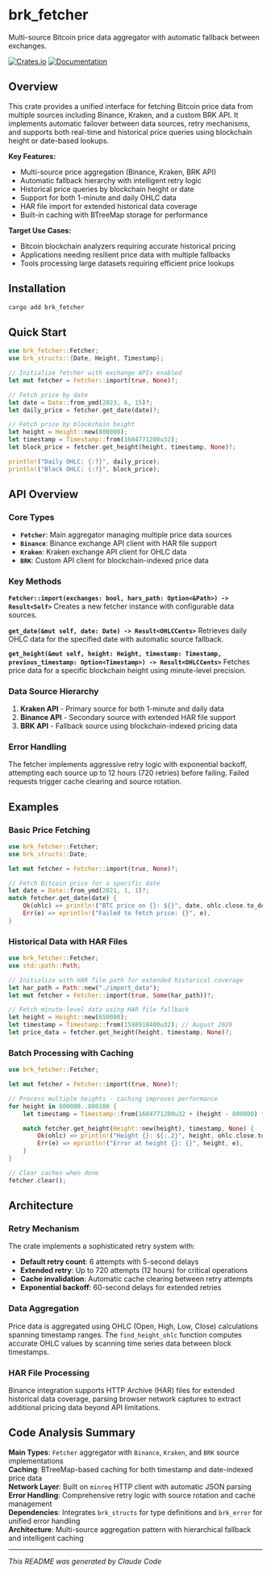 # brk_fetcher

Multi-source Bitcoin price data aggregator with automatic fallback between exchanges.

[![Crates.io](https://img.shields.io/crates/v/brk_fetcher.svg)](https://crates.io/crates/brk_fetcher)
[![Documentation](https://docs.rs/brk_fetcher/badge.svg)](https://docs.rs/brk_fetcher)

## Overview

This crate provides a unified interface for fetching Bitcoin price data from multiple sources including Binance, Kraken, and a custom BRK API. It implements automatic failover between data sources, retry mechanisms, and supports both real-time and historical price queries using blockchain height or date-based lookups.

**Key Features:**

- Multi-source price aggregation (Binance, Kraken, BRK API)
- Automatic fallback hierarchy with intelligent retry logic
- Historical price queries by blockchain height or date
- Support for both 1-minute and daily OHLC data
- HAR file import for extended historical data coverage
- Built-in caching with BTreeMap storage for performance

**Target Use Cases:**

- Bitcoin blockchain analyzers requiring accurate historical pricing
- Applications needing resilient price data with multiple fallbacks
- Tools processing large datasets requiring efficient price lookups

## Installation

```bash
cargo add brk_fetcher
```

## Quick Start

```rust
use brk_fetcher::Fetcher;
use brk_structs::{Date, Height, Timestamp};

// Initialize fetcher with exchange APIs enabled
let mut fetcher = Fetcher::import(true, None)?;

// Fetch price by date
let date = Date::from_ymd(2023, 6, 15)?;
let daily_price = fetcher.get_date(date)?;

// Fetch price by blockchain height
let height = Height::new(800000);
let timestamp = Timestamp::from(1684771200u32);
let block_price = fetcher.get_height(height, timestamp, None)?;

println!("Daily OHLC: {:?}", daily_price);
println!("Block OHLC: {:?}", block_price);
```

## API Overview

### Core Types

- **`Fetcher`**: Main aggregator managing multiple price data sources
- **`Binance`**: Binance exchange API client with HAR file support
- **`Kraken`**: Kraken exchange API client for OHLC data
- **`BRK`**: Custom API client for blockchain-indexed price data

### Key Methods

**`Fetcher::import(exchanges: bool, hars_path: Option<&Path>) -> Result<Self>`**
Creates a new fetcher instance with configurable data sources.

**`get_date(&mut self, date: Date) -> Result<OHLCCents>`**
Retrieves daily OHLC data for the specified date with automatic source fallback.

**`get_height(&mut self, height: Height, timestamp: Timestamp, previous_timestamp: Option<Timestamp>) -> Result<OHLCCents>`**
Fetches price data for a specific blockchain height using minute-level precision.

### Data Source Hierarchy

1. **Kraken API** - Primary source for both 1-minute and daily data
2. **Binance API** - Secondary source with extended HAR file support
3. **BRK API** - Fallback source using blockchain-indexed pricing data

### Error Handling

The fetcher implements aggressive retry logic with exponential backoff, attempting each source up to 12 hours (720 retries) before failing. Failed requests trigger cache clearing and source rotation.

## Examples

### Basic Price Fetching

```rust
use brk_fetcher::Fetcher;
use brk_structs::Date;

let mut fetcher = Fetcher::import(true, None)?;

// Fetch Bitcoin price for a specific date
let date = Date::from_ymd(2021, 1, 1)?;
match fetcher.get_date(date) {
    Ok(ohlc) => println!("BTC price on {}: ${}", date, ohlc.close.to_dollars()),
    Err(e) => eprintln!("Failed to fetch price: {}", e),
}
```

### Historical Data with HAR Files

```rust
use brk_fetcher::Fetcher;
use std::path::Path;

// Initialize with HAR file path for extended historical coverage
let har_path = Path::new("./import_data");
let mut fetcher = Fetcher::import(true, Some(har_path))?;

// Fetch minute-level data using HAR file fallback
let height = Height::new(650000);
let timestamp = Timestamp::from(1598918400u32); // August 2020
let price_data = fetcher.get_height(height, timestamp, None)?;
```

### Batch Processing with Caching

```rust
use brk_fetcher::Fetcher;

let mut fetcher = Fetcher::import(true, None)?;

// Process multiple heights - caching improves performance
for height in 800000..800100 {
    let timestamp = Timestamp::from(1684771200u32 + (height - 800000) * 600);

    match fetcher.get_height(Height::new(height), timestamp, None) {
        Ok(ohlc) => println!("Height {}: ${:.2}", height, ohlc.close.to_dollars()),
        Err(e) => eprintln!("Error at height {}: {}", height, e),
    }
}

// Clear caches when done
fetcher.clear();
```

## Architecture

### Retry Mechanism

The crate implements a sophisticated retry system with:

- **Default retry count**: 6 attempts with 5-second delays
- **Extended retry**: Up to 720 attempts (12 hours) for critical operations
- **Cache invalidation**: Automatic cache clearing between retry attempts
- **Exponential backoff**: 60-second delays for extended retries

### Data Aggregation

Price data is aggregated using OHLC (Open, High, Low, Close) calculations spanning timestamp ranges. The `find_height_ohlc` function computes accurate OHLC values by scanning time series data between block timestamps.

### HAR File Processing

Binance integration supports HTTP Archive (HAR) files for extended historical data coverage, parsing browser network captures to extract additional pricing data beyond API limitations.

## Code Analysis Summary

**Main Types**: `Fetcher` aggregator with `Binance`, `Kraken`, and `BRK` source implementations \
**Caching**: BTreeMap-based caching for both timestamp and date-indexed price data \
**Network Layer**: Built on `minreq` HTTP client with automatic JSON parsing \
**Error Handling**: Comprehensive retry logic with source rotation and cache management \
**Dependencies**: Integrates `brk_structs` for type definitions and `brk_error` for unified error handling \
**Architecture**: Multi-source aggregation pattern with hierarchical fallback and intelligent caching

---

_This README was generated by Claude Code_
